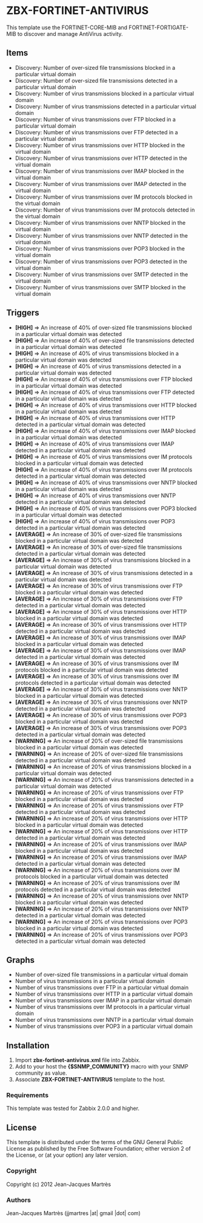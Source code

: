 ZBX-FORTINET-ANTIVIRUS
======================

This template use the FORTINET-CORE-MIB and FORTINET-FORTIGATE-MIB to discover and manage AntiVirus activity.

Items
-----

  * Discovery: Number of over-sized file transmissions blocked in a particular virtual domain
  * Discovery: Number of over-sized file transmissions detected in a particular virtual domain
  * Discovery: Number of virus transmissions blocked in a particular virtual domain
  * Discovery: Number of virus transmissions detected in a particular virtual domain
  * Discovery: Number of virus transmissions over FTP blocked in a particular virtual domain
  * Discovery: Number of virus transmissions over FTP detected in a particular virtual domain
  * Discovery: Number of virus transmissions over HTTP blocked in the virtual domain
  * Discovery: Number of virus transmissions over HTTP detected in the virtual domain
  * Discovery: Number of virus transmissions over IMAP blocked in the virtual domain
  * Discovery: Number of virus transmissions over IMAP detected in the virtual domain
  * Discovery: Number of virus transmissions over IM protocols blocked in the virtual domain
  * Discovery: Number of virus transmissions over IM protocols detected in the virtual domain
  * Discovery: Number of virus transmissions over NNTP blocked in the virtual domain
  * Discovery: Number of virus transmissions over NNTP detected in the virtual domain
  * Discovery: Number of virus transmissions over POP3 blocked in the virtual domain
  * Discovery: Number of virus transmissions over POP3 detected in the virtual domain
  * Discovery: Number of virus transmissions over SMTP detected in the virtual domain
  * Discovery: Number of virus transmissions over SMTP blocked in the virtual domain

Triggers
--------

  * **[HIGH]** => An increase of 40% of over-sized file transmissions blocked in a particular virtual domain was detected
  * **[HIGH]** => An increase of 40% of over-sized file transmissions detected in a particular virtual domain was detected
  * **[HIGH]** => An increase of 40% of virus transmissions blocked in a particular virtual domain was detected
  * **[HIGH]** => An increase of 40% of virus transmissions detected in a particular virtual domain was detected
  * **[HIGH]** => An increase of 40% of virus transmissions over FTP blocked in a particular virtual domain was detected
  * **[HIGH]** => An increase of 40% of virus transmissions over FTP detected in a particular virtual domain was detected
  * **[HIGH]** => An increase of 40% of virus transmissions over HTTP blocked in a particular virtual domain was detected
  * **[HIGH]** => An increase of 40% of virus transmissions over HTTP detected in a particular virtual domain was detected
  * **[HIGH]** => An increase of 40% of virus transmissions over IMAP blocked in a particular virtual domain was detected
  * **[HIGH]** => An increase of 40% of virus transmissions over IMAP detected in a particular virtual domain was detected
  * **[HIGH]** => An increase of 40% of virus transmissions over IM protocols blocked in a particular virtual domain was detected
  * **[HIGH]** => An increase of 40% of virus transmissions over IM protocols detected in a particular virtual domain was detected
  * **[HIGH]** => An increase of 40% of virus transmissions over NNTP blocked in a particular virtual domain was detected
  * **[HIGH]** => An increase of 40% of virus transmissions over NNTP detected in a particular virtual domain was detected
  * **[HIGH]** => An increase of 40% of virus transmissions over POP3 blocked in a particular virtual domain was detected
  * **[HIGH]** => An increase of 40% of virus transmissions over POP3 detected in a particular virtual domain was detected
  * **[AVERAGE]** => An increase of 30% of over-sized file transmissions blocked in a particular virtual domain was detected
  * **[AVERAGE]** => An increase of 30% of over-sized file transmissions detected in a particular virtual domain was detected
  * **[AVERAGE]** => An increase of 30% of virus transmissions blocked in a particular virtual domain was detected
  * **[AVERAGE]** => An increase of 30% of virus transmissions detected in a particular virtual domain was detected
  * **[AVERAGE]** => An increase of 30% of virus transmissions over FTP blocked in a particular virtual domain was detected
  * **[AVERAGE]** => An increase of 30% of virus transmissions over FTP detected in a particular virtual domain was detected
  * **[AVERAGE]** => An increase of 30% of virus transmissions over HTTP blocked in a particular virtual domain was detected
  * **[AVERAGE]** => An increase of 30% of virus transmissions over HTTP detected in a particular virtual domain was detected
  * **[AVERAGE]** => An increase of 30% of virus transmissions over IMAP blocked in a particular virtual domain was detected
  * **[AVERAGE]** => An increase of 30% of virus transmissions over IMAP detected in a particular virtual domain was detected
  * **[AVERAGE]** => An increase of 30% of virus transmissions over IM protocols blocked in a particular virtual domain was detected
  * **[AVERAGE]** => An increase of 30% of virus transmissions over IM protocols detected in a particular virtual domain was detected
  * **[AVERAGE]** => An increase of 30% of virus transmissions over NNTP blocked in a particular virtual domain was detected
  * **[AVERAGE]** => An increase of 30% of virus transmissions over NNTP detected in a particular virtual domain was detected
  * **[AVERAGE]** => An increase of 30% of virus transmissions over POP3 blocked in a particular virtual domain was detected
  * **[AVERAGE]** => An increase of 30% of virus transmissions over POP3 detected in a particular virtual domain was detected
  * **[WARNING]** => An increase of 20% of over-sized file transmissions blocked in a particular virtual domain was detected
  * **[WARNING]** => An increase of 20% of over-sized file transmissions detected in a particular virtual domain was detected
  * **[WARNING]** => An increase of 20% of virus transmissions blocked in a particular virtual domain was detected
  * **[WARNING]** => An increase of 20% of virus transmissions detected in a particular virtual domain was detected
  * **[WARNING]** => An increase of 20% of virus transmissions over FTP blocked in a particular virtual domain was detected
  * **[WARNING]** => An increase of 20% of virus transmissions over FTP detected in a particular virtual domain was detected
  * **[WARNING]** => An increase of 20% of virus transmissions over HTTP blocked in a particular virtual domain was detected
  * **[WARNING]** => An increase of 20% of virus transmissions over HTTP detected in a particular virtual domain was detected
  * **[WARNING]** => An increase of 20% of virus transmissions over IMAP blocked in a particular virtual domain was detected
  * **[WARNING]** => An increase of 20% of virus transmissions over IMAP detected in a particular virtual domain was detected
  * **[WARNING]** => An increase of 20% of virus transmissions over IM protocols blocked in a particular virtual domain was detected
  * **[WARNING]** => An increase of 20% of virus transmissions over IM protocols detected in a particular virtual domain was detected
  * **[WARNING]** => An increase of 20% of virus transmissions over NNTP blocked in a particular virtual domain was detected
  * **[WARNING]** => An increase of 20% of virus transmissions over NNTP detected in a particular virtual domain was detected
  * **[WARNING]** => An increase of 20% of virus transmissions over POP3 blocked in a particular virtual domain was detected
  * **[WARNING]** => An increase of 20% of virus transmissions over POP3 detected in a particular virtual domain was detected

Graphs
------

  * Number of over-sized file transmissions in a particular virtual domain
  * Number of virus transmissions in a particular virtual domain
  * Number of virus transmissions over FTP in a particular virtual domain
  * Number of virus transmissions over HTTP in a particular virtual domain
  * Number of virus transmissions over IMAP in a particular virtual domain
  * Number of virus transmissions over IM protocols in a particular virtual domain
  * Number of virus transmissions over NNTP in a particular virtual domain
  * Number of virus transmissions over POP3 in a particular virtual domain

Installation
------------

1. Import **zbx-fortinet-antivirus.xml** file into Zabbix.
2. Add to your host the **{$SNMP_COMMUNITY}** macro with your SNMP community as value.
3. Associate **ZBX-FORTINET-ANTIVIRUS** template to the host.

### Requirements

This template was tested for Zabbix 2.0.0 and higher.

License
-------

This template is distributed under the terms of the GNU General Public License as published by the Free Software Foundation; either version 2 of the  License, or (at your option) any later version.

### Copyright

  Copyright (c) 2012 Jean-Jacques Martrès

### Authors

  Jean-Jacques Martrès
  (jjmartres |at| gmail |dot| com)
